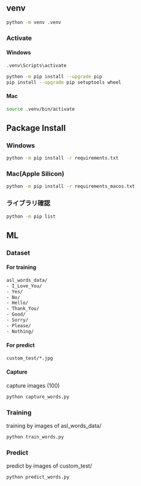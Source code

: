 ## venv
```bash
python -m venv .venv
```

### Activate
#### Windows
```bash
.venv\Scripts\activate
```

```bash
python -m pip install --upgrade pip
pip install --upgrade pip setuptools wheel
```

#### Mac
```bash
source .venv/bin/activate
```


## Package Install
### Windows
```bash
python -m pip install -r requirements.txt
```

### Mac(Apple Silicon)
```bash
python -m pip install -r requirements_macos.txt
```

### ライブラリ確認
```bash
python -m pip list
```
## ML
### Dataset
#### For training
```bash
asl_words_data/
- I_Love_You/
- Yes/
- No/
- Hello/
- Thank_You/
- Good/
- Sorry/
- Please/
- Nothing/
```

#### For predict
```bash
custom_test/*.jpg
```

#### Capture
capture images (100)
```bash
python capture_words.py
```

### Training
training by images of asl_words_data/

```bash
python train_words.py
```

### Predict
predict by images of custom_test/
```bash
python predict_words.py
```